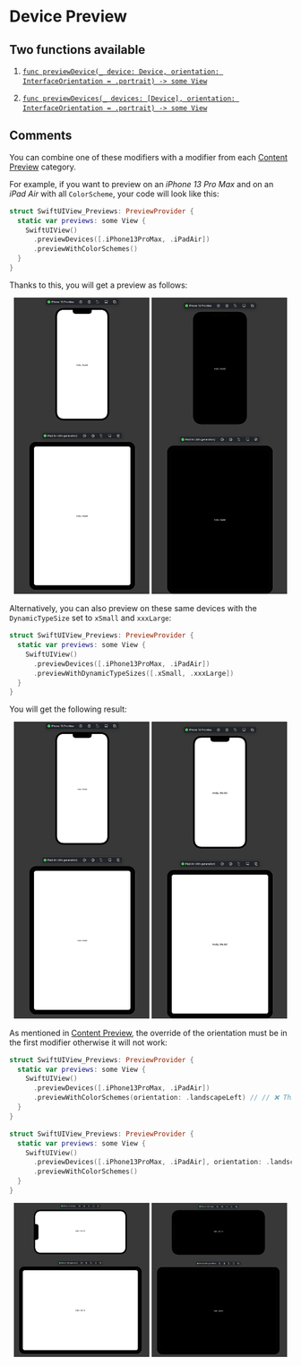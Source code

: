 # Device Preview

## Two functions available
1. [`func previewDevice(_ device: Device, orientation: InterfaceOrientation = .portrait) -> some View`](Device.md)

2. [`func previewDevices(_ devices: [Device], orientation: InterfaceOrientation = .portrait) -> some View`](Devices.md)

## Comments
You can combine one of these modifiers with a modifier from each [Content Preview](../Content/README.md) category.

For example, if you want to preview on an *iPhone 13 Pro Max* and on an *iPad Air* with all `ColorScheme`, your code will look like this:
```swift
struct SwiftUIView_Previews: PreviewProvider {
  static var previews: some View {
    SwiftUIView()
      .previewDevices([.iPhone13ProMax, .iPadAir])
      .previewWithColorSchemes()
  }
}
```

Thanks to this, you will get a preview as follows:
<p align="center">
	<img src="/Documentation/Assets/DeviceColorSchemesFirst.png" width="48%">
	<img src="/Documentation/Assets/DeviceColorSchemesSecond.png" width="48%">
</p>

Alternatively, you can also preview on these same devices with the `DynamicTypeSize` set to `xSmall` and `xxxLarge`:
```swift
struct SwiftUIView_Previews: PreviewProvider {
  static var previews: some View {
    SwiftUIView()
      .previewDevices([.iPhone13ProMax, .iPadAir])
      .previewWithDynamicTypeSizes([.xSmall, .xxxLarge])
  }
}
```

You will get the following result:
<p align="center">
	<img src="/Documentation/Assets/DeviceDynamicTypeSizesFirst.png" width="48%">
	<img src="/Documentation/Assets/DeviceDynamicTypeSizesSecond.png" width="48%">
</p>

As mentioned in [Content Preview](../Content/README.md), the override of the orientation must be in the first modifier otherwise it will not work:
```swift
struct SwiftUIView_Previews: PreviewProvider {
  static var previews: some View {
    SwiftUIView()
      .previewDevices([.iPhone13ProMax, .iPadAir])
      .previewWithColorSchemes(orientation: .landscapeLeft) // // ❌ This override must be in the first modifier
  }
}
```
```swift
struct SwiftUIView_Previews: PreviewProvider {
  static var previews: some View {
    SwiftUIView()
      .previewDevices([.iPhone13ProMax, .iPadAir], orientation: .landscapeLeft) // ✅
      .previewWithColorSchemes()
  }
}
```
<p align="center">
	<img src="/Documentation/Assets/DeviceColorSchemesWithOrientationFirst.png" width="48%">
	<img src="/Documentation/Assets/DeviceColorSchemesWithOrientationSecond.png" width="48%">
</p>